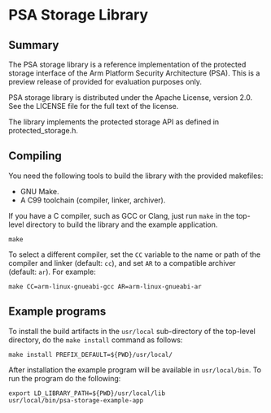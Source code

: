 # PSA Storage Library

## Summary

The PSA storage library is a reference implementation of the protected storage interface of the Arm Platform Security Architecture (PSA). This is a preview release of provided for evaluation purposes only.

PSA storage library is distributed under the Apache License, version 2.0. See the LICENSE file for the full text of the license.

The library implements the protected storage API as defined in protected_storage.h.


## Compiling

You need the following tools to build the library with the provided makefiles:

* GNU Make.
* A C99 toolchain (compiler, linker, archiver).

If you have a C compiler, such as GCC or Clang, just run `make` in the top-level directory to build the library and the example application.

```
make
```

To select a different compiler, set the `CC` variable to the name or path of the compiler and linker (default: `cc`), and set `AR` to a compatible archiver (default: `ar`). For example:
```
make CC=arm-linux-gnueabi-gcc AR=arm-linux-gnueabi-ar
```

## Example programs

To install the build artifacts in the `usr/local` sub-directory of the top-level directory, do the `make install` command as follows:

```
make install PREFIX_DEFAULT=${PWD}/usr/local/
```

After installation the example program will be available in `usr/local/bin`. To run the program do the following:

```
export LD_LIBRARY_PATH=${PWD}/usr/local/lib
usr/local/bin/psa-storage-example-app
```

